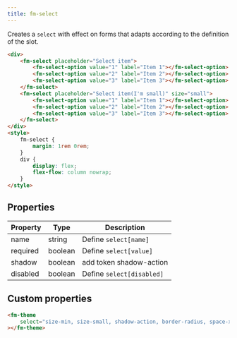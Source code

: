 ```yaml
---
title: fm-select
---
```


Creates a `select` with effect on forms that adapts according to the definition of the slot.

```html preview
<div>
    <fm-select placeholder="Select item">
        <fm-select-option value="1" label="Item 1"></fm-select-option>
        <fm-select-option value="2" label="Item 2"></fm-select-option>
        <fm-select-option value="3" label="Item 3"></fm-select-option>
    </fm-select>
    <fm-select placeholder="Select item(I'm small)" size="small">
        <fm-select-option value="1" label="Item 1"></fm-select-option>
        <fm-select-option value="2" label="Item 2"></fm-select-option>
        <fm-select-option value="3" label="Item 3"></fm-select-option>
    </fm-select>
</div>
<style>
    fm-select {
        margin: 1rem 0rem;
    }
    div {
        display: flex;
        flex-flow: column nowrap;
    }
</style>
```

## Properties

| Property | Type    | Description               |
| -------- | ------- | ------------------------- |
| name     | string  | Define `select[name]`     |
| required | boolean | Define `select[value]`    |
| shadow   | boolean | add token shadow-action   |
| disabled | boolean | Define `select[disabled]` |

## Custom properties

```html inject
<fm-theme
    select="size-min, size-small, shadow-action, border-radius, space-x, space-y, #colors-input"
></fm-theme>
```

